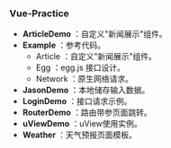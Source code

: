 ### Vue-Practice

- **ArticleDemo** ：自定义"新闻展示"组件。
- **Example** ：参考代码。
  - Article ：自定义"新闻展示"组件。
  - Egg ：egg.js 接口设计。
  - Network ：原生网络请求。
- **JasonDemo** ：本地储存输入数据。
- **LoginDemo** ：接口请求示例。
- **RouterDemo** ：路由带参页面跳转。
- **uViewDemo** ：uView使用实例。
- **Weather** ：天气预报页面模板。